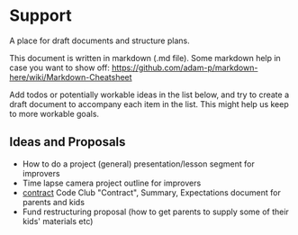 # Support
A place for draft documents and structure plans.

This document is written in markdown (.md file).
Some markdown help in case you want to show off: https://github.com/adam-p/markdown-here/wiki/Markdown-Cheatsheet

Add todos or potentially workable ideas in the list below, and try to create a draft document to accompany each item in the list. This might help us keep to more workable goals.

## Ideas and Proposals
- How to do a project (general) presentation/lesson segment for improvers
- Time lapse camera project outline for improvers
- [contract](https://github.com/ExeterCodeClub/Support/blob/master/codeclubcontract.md) Code Club "Contract", Summary, Expectations document for parents and kids
- Fund restructuring proposal (how to get parents to supply some of their kids' materials etc)
